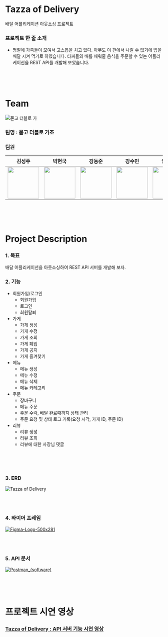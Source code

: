 # Tazza of Delivery
배달 어플리케이션 아웃소싱 프로젝트

### 프로젝트 한 줄 소개 
- 명절에 가족들이 모여서 고스톱을 치고 있다. 아무도 이 판에서 나갈 수 없기에 밥을 배달 시켜 먹기로 하였습니다. 타짜들의 배를 채워줄 음식을 주문할 수 있는 어플리케이션을 REST API를 개발해 보았습니다.

<br/><br/><br/>

# Team
![묻고 더블로 가](https://github.com/user-attachments/assets/60da1624-6d67-4287-a6b7-ae1b90aa7f97)
### 팀명 : 묻고 더블로 가조
### 팀원
|김성주|박현국|강동준|강수민|안예환|
|---|---|---|---|---|
|<img src ="https://github.com/user-attachments/assets/e8a7082a-b231-4c02-85ed-70091d69480c" width="100" height="100"/>|<img src="https://github.com/user-attachments/assets/8f79c055-2a2b-4ed7-bb9c-0023895e61fa" width="100" height="100"/>|<img src ="https://github.com/user-attachments/assets/1646a7a0-6177-46ca-be0d-b3450864bf89" width="100" height="100"/>|<img src ="https://github.com/user-attachments/assets/913276c3-4ea2-4f19-b05f-9864f0f0a1e2" width="100" height="100"/>|<img src ="https://github.com/user-attachments/assets/044850f2-bda9-4f76-b0e2-cf697de2cea6" width="100" height="100"/>|

<br/><br/><br/>

# Project Description
### 1. 목표
배달 어플리케이션을 아웃소싱하여 REST API 서버를 개발해 보자.

### 2. 기능
- 회원가입/로그인
  - 회원가입
  - 로그인
  - 회원탈퇴
- 가게
  - 가게 생성
  - 가게 수정
  - 가게 조회
  - 가게 폐업
  - 가게 공지
  - 가게 즐겨찾기
- 메뉴
  - 메뉴 생성
  - 메뉴 수정
  - 메뉴 삭제
  - 메뉴 카테고리
- 주문
  - 장바구니
  - 메뉴 주문
  - 주문 수락, 배달 완료때까지 상태 관리
  - 주문 요청 및 상태 로그 기록(요청 시각, 가게 ID, 주문 ID)
- 리뷰
  - 리뷰 생성
  - 리뷰 조회
  - 리뷰에 대한 사장님 댓글

<br/><br/><br/>
### 3. ERD
![Tazza of Delivery](https://github.com/user-attachments/assets/6895a760-b6ae-498d-9597-506db3e79671)

<br/><br/>

### 4. 와이어 프레임
[![Figma-Logo-500x281](https://github.com/user-attachments/assets/e10ac873-fca0-48db-b6ce-abde5e58a5eb)](https://www.figma.com/design/RpllDSuh5TvvSIipWIIi8A/Tazza-of-Delivery?node-id=0-1&node-type=canvas&t=rl0kX5HlNQrsC7u4-0)

<br/><br/>

### 5. API 문서
[![Postman_(software)](https://github.com/user-attachments/assets/eca4db6c-403a-47a5-8067-b9c102eb1a9c)](https://documenter.getpostman.com/view/37568206/2sAXqwXzAS)

<br/><br/><br/>

# 프로젝트 시연 영상
### [Tazza of Delivery : API 서버 기능 시연 영상](https://www.youtube.com/watch?v=z0IZ1PYHPcY)

